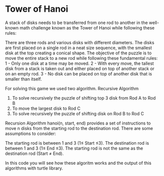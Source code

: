 # Tower of Hanoi 
A stack of disks needs to be transferred from one rod to another in the well-known math challenge known as the Tower of Hanoi while following these rules:

There are three rods and various disks with different diameters.
The disks are first placed on a single rod in a neat size sequence, with the smallest disk at the top creating a conical shape.
The objective of the puzzle is to move the entire stack to a new rod while following these fundamental rules:
1 - Only one disk at a time may be moved.
2 - With every move, the tallest disk from a stack is taken out and either placed on top of another stack or on an empty rod.
3 - No disk can be placed on top of another disk that is smaller than itself. 

For solving this game we used two algorithm.
Recursive Algorithm
1. To solve recursively the puzzle of shifting top 3 disk from Rod A to Rod B
2. To move the largest disk to Rod C
3. To solve recursively the puzzle of shifting disk on Rod B to Rod C

Recursion Algorithm
hanoi(n, start, end) provides a set of instructions to move n disks from the starting rod to the destination rod. 
There are some assumptions to consider:

The starting rod is between 1 and 3 (1≤ Start ≤3).
The destination rod is between 1 and 3 (1≤ End ≤3).
The starting rod is not the same as the destination rod (Start ≠ End).


In this code you will see how these algoritm works and the output of this algorithms with turtle library.

